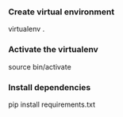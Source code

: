 ### Create virtual environment
virtualenv .

### Activate the virtualenv
source bin/activate

### Install dependencies
pip install requirements.txt
